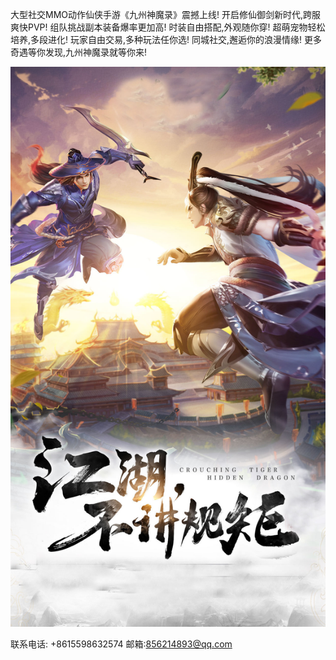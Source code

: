 大型社交MMO动作仙侠手游《九州神魔录》震撼上线!
开启修仙御剑新时代,跨服爽快PVP!
组队挑战副本装备爆率更加高!
时装自由搭配,外观随你穿!
超萌宠物轻松培养,多段进化!
玩家自由交易,多种玩法任你选!
同城社交,邂逅你的浪漫情缘!
更多奇遇等你发现,九州神魔录就等你来!

![](jzsmlx.jpg)

联系电话: +8615598632574      邮箱:856214893@qq.com